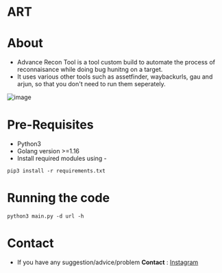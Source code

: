 # ART
# About
- Advance Recon Tool is a tool custom build to automate the process of reconnaisance while doing bug hunitng on a target.
- It uses various other tools such as assetfinder, waybackurls, gau and arjun, so that you don't need to run them seperately.

![image](https://user-images.githubusercontent.com/63356733/152228041-cdf26d02-60b4-4cb5-879e-c8253ea781cc.png)

# Pre-Requisites 

- Python3
- Golang version >=1.16
- Install required modules using - 
```
pip3 install -r requirements.txt
```

# Running the code

```
python3 main.py -d url -h
```

# Contact 

- If you have any suggestion/advice/problem **Contact** : [Instagram](https://instagram.com/hackersarena0) 
